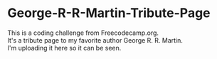 # George-R-R-Martin-Tribute-Page

This is a coding challenge from Freecodecamp.org. <br />
It's a tribute page to my favorite author George R. R. Martin. <br />
I'm uploading it here so it can be seen.
